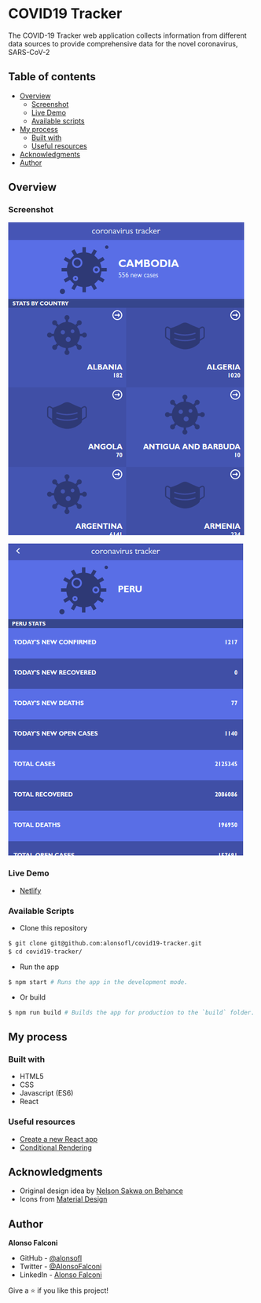 # COVID19 Tracker

The COVID-19 Tracker web application collects information from different data sources to provide comprehensive data for the novel coronavirus, SARS-CoV-2

## Table of contents

- [Overview](#overview)
  - [Screenshot](#screenshot)
  - [Live Demo](#live-demo)
  - [Available scripts](#available-scripts)
- [My process](#my-process)
  - [Built with](#built-with)
  - [Useful resources](#useful-resources)
- [Acknowledgments](#acknowledgments)
- [Author](#author)

## Overview

### Screenshot

![Screenshot 1](./screenshot1.png)

![Screenshot 2](./screenshot2.png)

### Live Demo

- [Netlify](https://covid19-tracker-alonsofalconi.netlify.app/)

### Available Scripts

- Clone this repository
```bash
$ git clone git@github.com:alonsofl/covid19-tracker.git
$ cd covid19-tracker/
```

- Run the app
```bash
$ npm start # Runs the app in the development mode.
```

- Or build
```bash
$ npm run build # Builds the app for production to the `build` folder.
```

## My process

### Built with

- HTML5
- CSS
- Javascript (ES6)
- React

### Useful resources

- [Create a new React app](https://reactjs.org/docs/create-a-new-react-app.html)
- [Conditional Rendering](https://reactjs.org/docs/conditional-rendering.html)

## Acknowledgments

- Original design idea by [Nelson Sakwa on Behance](https://www.behance.net/sakwadesignstudio)
- Icons from [Material Design](https://materialdesignicons.com)

## Author

**Alonso Falconi**
- GitHub - [@alonsofl](https://github.com/alonsofl)
- Twitter - [@AlonsoFalconi](https://www.twitter.com/AlonsoFalconi)
- LinkedIn - [Alonso Falconi](https://www.linkedin.com/in/alonsofalconi/)

Give a ⭐️ if you like this project!